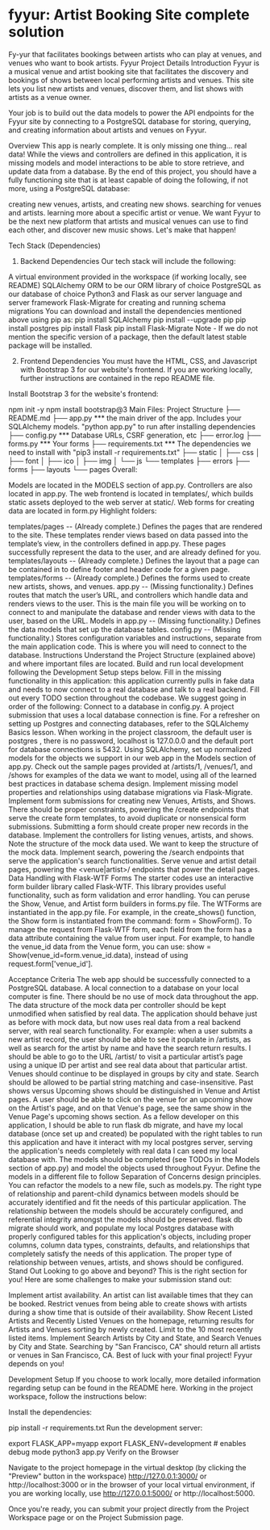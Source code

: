 # fyyur: Artist Booking Site complete solution
 Fy-yur that facilitates bookings between artists who can play at venues, and venues who want to book artists.
Fyyur Project Details
Introduction
Fyyur is a musical venue and artist booking site that facilitates the discovery and bookings of shows between local performing artists and venues. This site lets you list new artists and venues, discover them, and list shows with artists as a venue owner.

Your job is to build out the data models to power the API endpoints for the Fyyur site by connecting to a PostgreSQL database for storing, querying, and creating information about artists and venues on Fyyur.

Overview
This app is nearly complete. It is only missing one thing… real data! While the views and controllers are defined in this application, it is missing models and model interactions to be able to store retrieve, and update data from a database. By the end of this project, you should have a fully functioning site that is at least capable of doing the following, if not more, using a PostgreSQL database:

creating new venues, artists, and creating new shows.
searching for venues and artists.
learning more about a specific artist or venue.
We want Fyyur to be the next new platform that artists and musical venues can use to find each other, and discover new music shows. Let's make that happen!

Tech Stack (Dependencies)
1. Backend Dependencies
Our tech stack will include the following:

A virtual environment provided in the workspace (if working locally, see README)
SQLAlchemy ORM to be our ORM library of choice
PostgreSQL as our database of choice
Python3 and Flask as our server language and server framework
Flask-Migrate for creating and running schema migrations You can download and install the dependencies mentioned above using pip as:
pip install SQLAlchemy
pip install --upgrade pip
pip install postgres
pip install Flask
pip install Flask-Migrate
Note - If we do not mention the specific version of a package, then the default latest stable package will be installed.

2. Frontend Dependencies
You must have the HTML, CSS, and Javascript with Bootstrap 3 for our website's frontend. If you are working locally, further instructions are contained in the repo README file.

Install Bootstrap 3 for the website's frontend:

npm init -y
npm install bootstrap@3
Main Files: Project Structure
  ├── README.md
  ├── app.py *** the main driver of the app. Includes your SQLAlchemy models.
                    "python app.py" to run after installing dependencies
  ├── config.py *** Database URLs, CSRF generation, etc
  ├── error.log
  ├── forms.py *** Your forms
  ├── requirements.txt *** The dependencies we need to install with "pip3 install -r requirements.txt"
  ├── static
  │   ├── css 
  │   ├── font
  │   ├── ico
  │   ├── img
  │   └── js
  └── templates
      ├── errors
      ├── forms
      ├── layouts
      └── pages
Overall:

Models are located in the MODELS section of app.py.
Controllers are also located in app.py.
The web frontend is located in templates/, which builds static assets deployed to the web server at static/.
Web forms for creating data are located in form.py
Highlight folders:

templates/pages -- (Already complete.) Defines the pages that are rendered to the site. These templates render views based on data passed into the template’s view, in the controllers defined in app.py. These pages successfully represent the data to the user, and are already defined for you.
templates/layouts -- (Already complete.) Defines the layout that a page can be contained in to define footer and header code for a given page.
templates/forms -- (Already complete.) Defines the forms used to create new artists, shows, and venues.
app.py -- (Missing functionality.) Defines routes that match the user’s URL, and controllers which handle data and renders views to the user. This is the main file you will be working on to connect to and manipulate the database and render views with data to the user, based on the URL.
Models in app.py -- (Missing functionality.) Defines the data models that set up the database tables.
config.py -- (Missing functionality.) Stores configuration variables and instructions, separate from the main application code. This is where you will need to connect to the database.
Instructions
Understand the Project Structure (explained above) and where important files are located.
Build and run local development following the Development Setup steps below.
Fill in the missing functionality in this application: this application currently pulls in fake data and needs to now connect to a real database and talk to a real backend.
Fill out every TODO section throughout the codebase. We suggest going in order of the following:
Connect to a database in config.py. A project submission that uses a local database connection is fine. For a refresher on setting up Postgres and connecting databases, refer to the SQLAlchemy Basics lesson. When working in the project classroom, the default user is postgres , there is no password, localhost is 127.0.0.0 and the default port for database connections is 5432.
Using SQLAlchemy, set up normalized models for the objects we support in our web app in the Models section of app.py. Check out the sample pages provided at /artists/1, /venues/1, and /shows for examples of the data we want to model, using all of the learned best practices in database schema design. Implement missing model properties and relationships using database migrations via Flask-Migrate.
Implement form submissions for creating new Venues, Artists, and Shows. There should be proper constraints, powering the /create endpoints that serve the create form templates, to avoid duplicate or nonsensical form submissions. Submitting a form should create proper new records in the database.
Implement the controllers for listing venues, artists, and shows. Note the structure of the mock data used. We want to keep the structure of the mock data.
Implement search, powering the /search endpoints that serve the application's search functionalities.
Serve venue and artist detail pages, powering the <venue|artist>/<id> endpoints that power the detail pages.
Data Handling with Flask-WTF Forms
The starter codes use an interactive form builder library called Flask-WTF. This library provides useful functionality, such as form validation and error handling. You can peruse the Show, Venue, and Artist form builders in forms.py file. The WTForms are instantiated in the app.py file. For example, in the create_shows() function, the Show form is instantiated from the command: form = ShowForm(). To manage the request from Flask-WTF form, each field from the form has a data attribute containing the value from user input. For example, to handle the venue_id data from the Venue form, you can use: show = Show(venue_id=form.venue_id.data), instead of using request.form['venue_id'].

Acceptance Criteria
The web app should be successfully connected to a PostgreSQL database. A local connection to a database on your local computer is fine.
There should be no use of mock data throughout the app. The data structure of the mock data per controller should be kept unmodified when satisfied by real data.
The application should behave just as before with mock data, but now uses real data from a real backend server, with real search functionality. For example:
when a user submits a new artist record, the user should be able to see it populate in /artists, as well as search for the artist by name and have the search return results.
I should be able to go to the URL /artist/<artist-id> to visit a particular artist’s page using a unique ID per artist and see real data about that particular artist.
Venues should continue to be displayed in groups by city and state.
Search should be allowed to be partial string matching and case-insensitive.
Past shows versus Upcoming shows should be distinguished in Venue and Artist pages.
A user should be able to click on the venue for an upcoming show on the Artist's page, and on that Venue's page, see the same show in the Venue Page's upcoming shows section.
As a fellow developer on this application, I should be able to run flask db migrate, and have my local database (once set up and created) be populated with the right tables to run this application and have it interact with my local postgres server, serving the application's needs completely with real data I can seed my local database with.
The models should be completed (see TODOs in the Models section of app.py) and model the objects used throughout Fyyur.
Define the models in a different file to follow Separation of Concerns design principles. You can refactor the models to a new file, such as models.py.
The right type of relationship and parent-child dynamics between models should be accurately identified and fit the needs of this particular application.
The relationship between the models should be accurately configured, and referential integrity amongst the models should be preserved.
flask db migrate should work, and populate my local Postgres database with properly configured tables for this application's objects, including proper columns, column data types, constraints, defaults, and relationships that completely satisfy the needs of this application. The proper type of relationship between venues, artists, and shows should be configured.
Stand Out
Looking to go above and beyond? This is the right section for you! Here are some challenges to make your submission stand out:

Implement artist availability. An artist can list available times that they can be booked. Restrict venues from being able to create shows with artists during a show time that is outside of their availability.
Show Recent Listed Artists and Recently Listed Venues on the homepage, returning results for Artists and Venues sorting by newly created. Limit to the 10 most recently listed items.
Implement Search Artists by City and State, and Search Venues by City and State. Searching by "San Francisco, CA" should return all artists or venues in San Francisco, CA.
Best of luck with your final project! Fyyur depends on you!

Development Setup
If you choose to work locally, more detailed information regarding setup can be found in the README here. Working in the project workspace, follow the instructions below:

Install the dependencies:

pip install -r requirements.txt
Run the development server:

export FLASK_APP=myapp
export FLASK_ENV=development # enables debug mode
python3 app.py
Verify on the Browser

Navigate to the project homepage in the virtual desktop (by clicking the "Preview" button in the workspace) http://127.0.0.1:3000/ or http://localhost:3000 or in the browser of your local virtual environment, if you are working locally, use http://127.0.0.1:5000/ or http://localhost:5000.

Once you're ready, you can submit your project directly from the Project Workspace page or on the Project Submission page.

